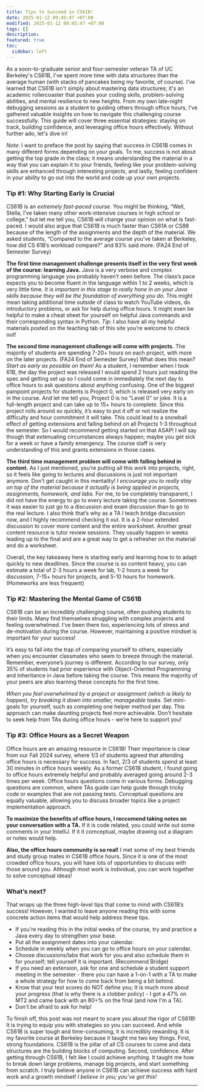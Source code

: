 ```yaml
---
title: Tips to Succeed in CS61B!
date: 2025-01-12 09:45:47 +07:00
modified: 2025-01-12 09:45:47 +07:00
tags: []
description:
featured: true
toc:
  sidebar: left
---
```

As a soon-to-graduate senior and four-semester veteran TA of UC Berkeley's CS61B, I've spent more time with data structures than the average human (with stacks of pancakes being my favorite, of course). I've learned that CS61B isn't simply about mastering data structures; it's an academic rollercoaster that pushes your coding skills, problem-solving abilities, and mental resilience to new heights. From my own late-night debugging sessions as a student to guiding others through office hours, I've gathered valuable insights on how to navigate this challenging course successfully. This guide will cover three essential strategies: staying on track, building confidence, and leveraging office hours effectively. Without further ado, let's dive in!

*Note*: I want to preface the post by saying that success in CS61B comes in many different forms depending on your goals. To me, success is not about getting the top grade in the class; it means understanding the material in a way that you can explain it to your friends, feeling like your problem-solving skills are enhanced through interesting projects, and lastly, feeling confident in your ability to go out into the world and code up your own projects. 

### Tip #1: Why Starting Early is Crucial

CS61B is an *extremely fast-paced course*. You might be thinking, “Well, Stella, I’ve taken many other work-intensive courses in high school or college,” but let me tell you, CS61B will change your opinion on what is fast-paced. I would also argue that CS61B is much faster than CS61A or CS88 because of the length of the assignments and the depth of the material. We asked students, “Compared to the average course you’ve taken at Berkeley, how did CS 61B’s workload compare?” and 83% said more. (FA24 End of Semester Survey)

**The first time management challenge presents itself in the very first week of the course: learning Java.** Java is a very verbose and complex programming language you probably haven’t seen before. The class’s pace expects you to become fluent in the language within 1 to 2 weeks, which is very little time. *It is important in this stage to really hone in on your Java skills because they will be the foundation of everything you do.* This might mean taking additional time outside of class to watch YouTube videos, do introductory problems, or ask for help during office hours. It might even be helpful to make a cheat sheet for yourself on helpful Java commands and their corresponding syntax in Python. *Tip*: I also have all my helpful materials posted on the teaching tab of this site you’re welcome to check out!


**The second time management challenge will come with projects.**  The majority of students are spending 7-20+ hours on each project, with more on the later projects. (FA24 End of Semester Survey) What does this mean? *Start as early as possible on them!* As a student, I remember when I took 61B, the day the project was released I would spend 2 hours just reading the spec and getting set up so I could come in immediately the next day to office hours to ask questions about anything confusing. One of the biggest painpoint projects for students is Project 0, which is released very early on in the course. And let me tell you, Project 0 is no “Level 0” or joke. It is a full-length project and can take up to 15+ hours to complete. Since this project rolls around so quickly, it’s easy to put it off or not realize the difficulty and hour commitment it will take. This could lead to a snowball effect of getting extensions and falling behind on all Projects 1-3 throughout the semester. So I would recommend getting started on that ASAP! I will say though that extenuating circumstances always happen; maybe you get sick for a week or have a family emergency. The course staff is very understanding of this and grants extensions in those cases.

**The third time management problem will come with falling behind in content.** As I just mentioned, you’re putting all this work into projects, right, so it feels like going to lectures and discussions is just not important anymore. Don’t get caught in this mentality! *I encourage you to really stay on top of the material because it actually is being applied in projects, assignments, homework, and labs.* For me, to be completely transparent, I did not have the energy to go to every lecture taking the course. Sometimes it was easier to just go to a discussion and exam discussion than to go to the real lecture. I also think that’s why as a TA I teach bridge discussion now, and I highly recommend checking it out. It is a 2-hour extended discussion to cover more content and the entire worksheet. Another great content resource is tutor review sessions. They usually happen in weeks leading up to the final and are a great way to get a refresher on the material and do a worksheet.

Overall, the key takeaway here is starting early and learning how to to adapt quickly to new deadlines. Since the course is so content heavy, you can estimate a total of 2-3 hours a week for lab, 1-2 hours a week for discussion, 7-15+ hours for projects, and 5-10 hours for homework. (Homeworks are less frequent)

### Tip #2: Mastering the Mental Game of CS61B

CS61B can be an incredibly challenging course, often pushing students to their limits. Many find themselves struggling with complex projects and feeling overwhelmed. I’ve been there too, experiencing lots of stress and de-motivation during the course. However, maintaining a positive mindset is important for your success!

It’s easy to fall into the trap of comparing yourself to others, especially when you encounter classmates who seem to breeze through the material. Remember, everyone’s journey is different. According to our survey, only 35% of students had prior experience with Object-Oriented Programming and Inheritance in Java before taking the course. This means the majority of your peers are also learning these concepts for the first time.

*When you feel overwhelmed by a project or assignment (which is likely to happen), try breaking it down into smaller, manageable tasks.* Set mini-goals for yourself, such as completing one helper method per day. This approach can make daunting projects feel more achievable. Don’t hesitate to seek help from TAs during office hours - we’re here to support you!

### Tip #3: Office Hours as a Secret Weapon

Office hours are an amazing resource in CS61B! Their importance is clear from our Fall 2024 survey, where 1/3 of students agreed that attending office hours is necessary for success. In fact, 2/3 of students spend at least 30 minutes in office hours weekly. As a former CS61B student, I found going to office hours extremely helpful and probably averaged going around 2-3 times per week. Office hours questions come in various forms. Debugging questions are common, where TAs guide can help guide through tricky code or examples that are not passing tests. Conceptual questions are equally valuable, allowing you to discuss broader topics like a project implementation approach.

**To maximize the benefits of office hours, I reccomend taking notes on your conversation with a TA.** If it is code related, you could write out some comments in your IntelliJ. If it it comceptual, maybe drawing out a diagram or notes would help. 

**Also, the office hours community is so real!** I met some of my best friends and study group mates in CS61B office hours. Since it is one of the most crowded office hours, you will have lots of opportunities to discuss with those around you. Although most work is individual, you can work together to solve conceptual ideas!

### What’s next?

That wraps up the three high-level tips that come to mind with CS61B’s success! However, I wanted to leave anyone reading this with some concrete action items that would help address these tips.

- If you're reading this in the initial weeks of the course, try and practice a Java every day to strengthen your base.
- Put all the assignment dates into your calendar.
- Schedule in weekly when you can go to office hours on your calendar.
- Choose discussions/labs that work for you and also schedule them in for yourself; tell yourself it is important. (Recommend Bridge)
- If you need an extension, ask for one and schedule a student support meeting in the semester - there you can have a 1-on-1 with a TA to make a whole strategy for how to come back from being a bit behind.
- Know that your test scores do NOT define you; It is much more about your progress (that is why there is a clobber policy) - I got a 47% on MT2 and came back with an 80+% on the final (and now I'm a TA).
- Don't be afraid to ask for help!

To finish off, this post was not meant to scare you about the rigor of CS61B! It is trying to equip you with strategies so you can succeed. And while CS61B is super tough and time-consuming, it is incredibly rewarding. It is my favorite course at Berkeley because it taught me two key things. First, strong foundations. CS61B is the pillar of all CS courses to come and data structures are the building blocks of computing. Second, confidence. After getting through CS61B, I felt like I could achieve anything. It taught me how to break down large problems, manage big projects, and start something from scratch. I truly believe anyone in CS61B can achieve success with hard work and a growth mindset! *I believe in you; you’ve got this!*

---
